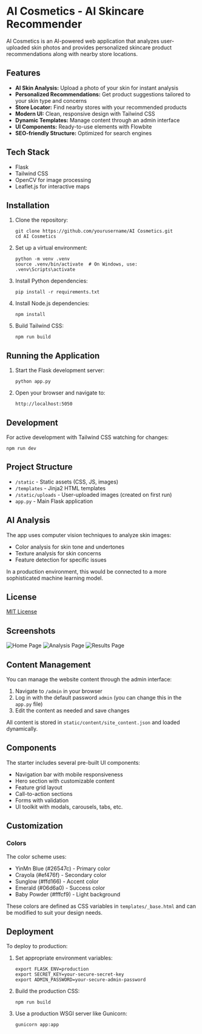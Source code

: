 # AI Cosmetics - AI Skincare Recommender

AI Cosmetics is an AI-powered web application that analyzes user-uploaded skin photos and provides personalized skincare product recommendations along with nearby store locations.

## Features

- **AI Skin Analysis:** Upload a photo of your skin for instant analysis
- **Personalized Recommendations:** Get product suggestions tailored to your skin type and concerns
- **Store Locator:** Find nearby stores with your recommended products
- **Modern UI:** Clean, responsive design with Tailwind CSS
- **Dynamic Templates:** Manage content through an admin interface
- **UI Components:** Ready-to-use elements with Flowbite
- **SEO-friendly Structure:** Optimized for search engines

## Tech Stack

- Flask
- Tailwind CSS
- OpenCV for image processing
- Leaflet.js for interactive maps

## Installation

1. Clone the repository:
   ```
   git clone https://github.com/yourusername/AI Cosmetics.git
   cd AI Cosmetics
   ```

2. Set up a virtual environment:
   ```
   python -m venv .venv
   source .venv/bin/activate  # On Windows, use: .venv\Scripts\activate
   ```

3. Install Python dependencies:
   ```
   pip install -r requirements.txt
   ```

4. Install Node.js dependencies:
   ```
   npm install
   ```

5. Build Tailwind CSS:
   ```
   npm run build
   ```

## Running the Application

1. Start the Flask development server:
   ```
   python app.py
   ```

2. Open your browser and navigate to:
   ```
   http://localhost:5050
   ```

## Development

For active development with Tailwind CSS watching for changes:
```
npm run dev
```

## Project Structure

- `/static` - Static assets (CSS, JS, images)
- `/templates` - Jinja2 HTML templates
- `/static/uploads` - User-uploaded images (created on first run)
- `app.py` - Main Flask application

## AI Analysis

The app uses computer vision techniques to analyze skin images:
- Color analysis for skin tone and undertones
- Texture analysis for skin concerns
- Feature detection for specific issues

In a production environment, this would be connected to a more sophisticated machine learning model.

## License

[MIT License](LICENSE.md)

## Screenshots

![Home Page](static/img/screenshot-home.jpg)
![Analysis Page](static/img/screenshot-analyze.jpg)
![Results Page](static/img/screenshot-results.jpg)

## Content Management

You can manage the website content through the admin interface:

1. Navigate to `/admin` in your browser
2. Log in with the default password `admin` (you can change this in the `app.py` file)
3. Edit the content as needed and save changes

All content is stored in `static/content/site_content.json` and loaded dynamically.

## Components

The starter includes several pre-built UI components:

- Navigation bar with mobile responsiveness
- Hero section with customizable content
- Feature grid layout
- Call-to-action sections
- Forms with validation
- UI toolkit with modals, carousels, tabs, etc.

## Customization

### Colors

The color scheme uses:
- YinMn Blue (#26547c) - Primary color
- Crayola (#ef476f) - Secondary color
- Sunglow (#ffd166) - Accent color
- Emerald (#06d6a0) - Success color
- Baby Powder (#fffcf9) - Light background

These colors are defined as CSS variables in `templates/_base.html` and can be modified to suit your design needs.

## Deployment

To deploy to production:

1. Set appropriate environment variables:
   ```
   export FLASK_ENV=production
   export SECRET_KEY=your-secure-secret-key
   export ADMIN_PASSWORD=your-secure-admin-password
   ```

2. Build the production CSS:
   ```
   npm run build
   ```

3. Use a production WSGI server like Gunicorn:
   ```
   gunicorn app:app
   ```
